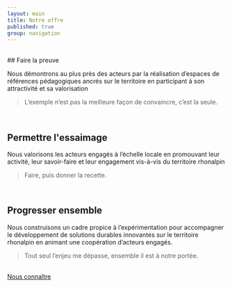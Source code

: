 ```yaml
---
layout: main
title: Notre offre
published: true
group: navigation
---
```

<br>
## Faire la preuve  

Nous démontrons au plus près des acteurs par la réalisation d’espaces de références pédagogiques ancrés sur le territoire en participant à son attractivité et sa valorisation 

> L’exemple n’est pas la meilleure façon de convaincre, c’est la seule.

<br>

## Permettre l'essaimage  

Nous valorisons les acteurs engagés à l’échelle locale en promouvant leur activité, leur savoir-faire et leur engagement vis-à-vis du territoire rhonalpin

> Faire, puis donner la recette.

<br>

## Progresser ensemble  

Nous construisons un cadre propice à l’expérimentation pour accompagner le développement de solutions durables innovantes sur le territoire rhonalpin en animant une coopération d’acteurs engagés.

> Tout seul l’enjeu me dépasse, ensemble il est à notre portée.

<p class="center">
</p>
<br>
  <a href="01-nous-sommes.html" class="button">Nous connaître</a>



